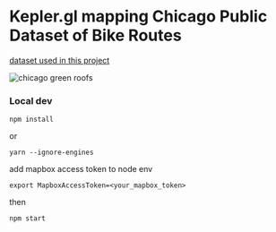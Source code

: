 # Kepler.gl mapping Chicago Public Dataset of Bike Routes

[dataset used in this project](https://data.cityofchicago.org/Transportation/Bike-Routes/3w5d-sru8)

![chicago green roofs](https://raw.githubusercontent.com/classicmatsuo/keplerGL-bikeRoute/master/docs/bikeroutes.png)


### Local dev
```
npm install
```
or
```
yarn --ignore-engines
```

add mapbox access token to node env
```
export MapboxAccessToken=<your_mapbox_token>
```

then
```
npm start
```

